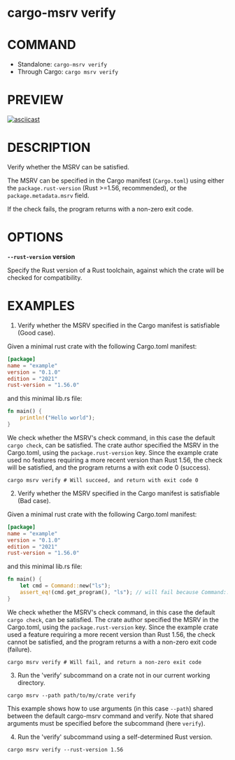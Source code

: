 # cargo-msrv verify

# COMMAND

* Standalone: `cargo-msrv verify`
* Through Cargo: `cargo msrv verify`

# PREVIEW

[![asciicast](https://asciinema.org/a/679863.svg)](https://asciinema.org/a/679863)

# DESCRIPTION

Verify whether the MSRV can be satisfied.

The MSRV can be specified in the Cargo manifest (`Cargo.toml`) using either the `package.rust-version` (Rust >=1.56,
recommended),
or the `package.metadata.msrv` field.

If the check fails, the program returns with a non-zero exit code.

# OPTIONS

**`--rust-version` version**

Specify the Rust version of a Rust toolchain, against which the crate will be checked for compatibility.

# EXAMPLES

1. Verify whether the MSRV specified in the Cargo manifest is satisfiable (Good case).

Given a minimal rust crate with the following Cargo.toml manifest:

```toml
[package]
name = "example"
version = "0.1.0"
edition = "2021"
rust-version = "1.56.0"
```

and this minimal lib.rs file:

```rust
fn main() {
    println!("Hello world");
}
```

We check whether the MSRV's check command, in this case the default `cargo check`, can be satisfied.
The crate author specified the MSRV in the Cargo.toml, using the `package.rust-version` key.
Since the example crate used no features requiring a more recent version than Rust 1.56, the check will be satisfied,
and the program returns a with exit code 0 (success).

```shell
cargo msrv verify # Will succeed, and return with exit code 0
```

2. Verify whether the MSRV specified in the Cargo manifest is satisfiable (Bad case).

Given a minimal rust crate with the following Cargo.toml manifest:

```toml
[package]
name = "example"
version = "0.1.0"
edition = "2021"
rust-version = "1.56.0"
```

and this minimal lib.rs file:

```rust
fn main() {
    let cmd = Command::new("ls");
    assert_eq!(cmd.get_program(), "ls"); // will fail because Command::get_program was introduced in 1.57, which is greater than 1.56 (the MSRV)
}
```

We check whether the MSRV's check command, in this case the default `cargo check`, can be satisfied.
The crate author specified the MSRV in the Cargo.toml, using the `package.rust-version` key.
Since the example crate used a feature requiring a more recent version than Rust 1.56, the check cannot be satisfied,
and the program returns a with a non-zero exit code (failure).

```shell
cargo msrv verify # Will fail, and return a non-zero exit code
```

3. Run the 'verify' subcommand on a crate not in our current working directory.

```shell
cargo msrv --path path/to/my/crate verify
```

This example shows how to use arguments (in this case `--path`) shared between the default cargo-msrv command and
verify.
Note that shared arguments must be specified before the subcommand (here `verify`).

4. Run the 'verify' subcommand using a self-determined Rust version.

```shell
cargo msrv verify --rust-version 1.56
```

